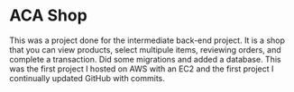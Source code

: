 # ACA Shop
This was a project done for the intermediate back-end project. It is a shop that you can view products, select multipule items, reviewing orders, and complete a transaction. Did some migrations and added a database. This was the first project I hosted on AWS with an EC2 and the first project I continually updated GitHub with commits.
